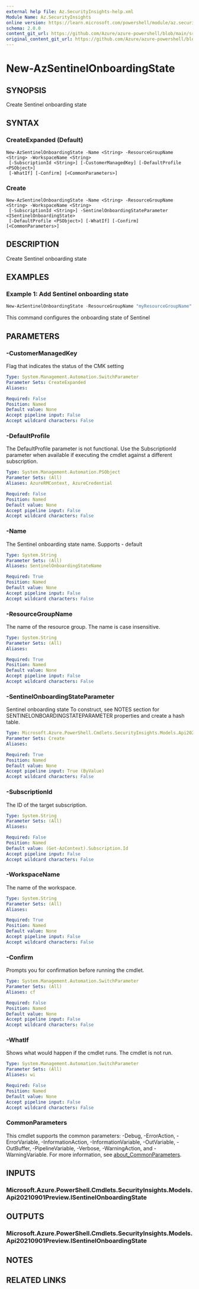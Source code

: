 ```yaml
---
external help file: Az.SecurityInsights-help.xml
Module Name: Az.SecurityInsights
online version: https://learn.microsoft.com/powershell/module/az.securityinsights/new-azsentinelonboardingstate
schema: 2.0.0
content_git_url: https://github.com/Azure/azure-powershell/blob/main/src/SecurityInsights/SecurityInsights/help/New-AzSentinelOnboardingState.md
original_content_git_url: https://github.com/Azure/azure-powershell/blob/main/src/SecurityInsights/SecurityInsights/help/New-AzSentinelOnboardingState.md
---
```


# New-AzSentinelOnboardingState

## SYNOPSIS
Create Sentinel onboarding state

## SYNTAX

### CreateExpanded (Default)
```
New-AzSentinelOnboardingState -Name <String> -ResourceGroupName <String> -WorkspaceName <String>
 [-SubscriptionId <String>] [-CustomerManagedKey] [-DefaultProfile <PSObject>]
 [-WhatIf] [-Confirm] [<CommonParameters>]
```

### Create
```
New-AzSentinelOnboardingState -Name <String> -ResourceGroupName <String> -WorkspaceName <String>
 [-SubscriptionId <String>] -SentinelOnboardingStateParameter <ISentinelOnboardingState>
 [-DefaultProfile <PSObject>] [-WhatIf] [-Confirm] [<CommonParameters>]
```

## DESCRIPTION
Create Sentinel onboarding state

## EXAMPLES

### Example 1: Add Sentinel onboarding state
```powershell
New-AzSentinelOnboardingState -ResourceGroupName "myResourceGroupName" -WorkspaceName "myWorkspaceName" -Name "default"
```

This command configures the onboarding state of Sentinel

## PARAMETERS

### -CustomerManagedKey
Flag that indicates the status of the CMK setting

```yaml
Type: System.Management.Automation.SwitchParameter
Parameter Sets: CreateExpanded
Aliases:

Required: False
Position: Named
Default value: None
Accept pipeline input: False
Accept wildcard characters: False
```

### -DefaultProfile
The DefaultProfile parameter is not functional.
Use the SubscriptionId parameter when available if executing the cmdlet against a different subscription.

```yaml
Type: System.Management.Automation.PSObject
Parameter Sets: (All)
Aliases: AzureRMContext, AzureCredential

Required: False
Position: Named
Default value: None
Accept pipeline input: False
Accept wildcard characters: False
```

### -Name
The Sentinel onboarding state name.
Supports - default

```yaml
Type: System.String
Parameter Sets: (All)
Aliases: SentinelOnboardingStateName

Required: True
Position: Named
Default value: None
Accept pipeline input: False
Accept wildcard characters: False
```

### -ResourceGroupName
The name of the resource group.
The name is case insensitive.

```yaml
Type: System.String
Parameter Sets: (All)
Aliases:

Required: True
Position: Named
Default value: None
Accept pipeline input: False
Accept wildcard characters: False
```

### -SentinelOnboardingStateParameter
Sentinel onboarding state
To construct, see NOTES section for SENTINELONBOARDINGSTATEPARAMETER properties and create a hash table.

```yaml
Type: Microsoft.Azure.PowerShell.Cmdlets.SecurityInsights.Models.Api20210901Preview.ISentinelOnboardingState
Parameter Sets: Create
Aliases:

Required: True
Position: Named
Default value: None
Accept pipeline input: True (ByValue)
Accept wildcard characters: False
```

### -SubscriptionId
The ID of the target subscription.

```yaml
Type: System.String
Parameter Sets: (All)
Aliases:

Required: False
Position: Named
Default value: (Get-AzContext).Subscription.Id
Accept pipeline input: False
Accept wildcard characters: False
```

### -WorkspaceName
The name of the workspace.

```yaml
Type: System.String
Parameter Sets: (All)
Aliases:

Required: True
Position: Named
Default value: None
Accept pipeline input: False
Accept wildcard characters: False
```

### -Confirm
Prompts you for confirmation before running the cmdlet.

```yaml
Type: System.Management.Automation.SwitchParameter
Parameter Sets: (All)
Aliases: cf

Required: False
Position: Named
Default value: None
Accept pipeline input: False
Accept wildcard characters: False
```

### -WhatIf
Shows what would happen if the cmdlet runs.
The cmdlet is not run.

```yaml
Type: System.Management.Automation.SwitchParameter
Parameter Sets: (All)
Aliases: wi

Required: False
Position: Named
Default value: None
Accept pipeline input: False
Accept wildcard characters: False
```

### CommonParameters
This cmdlet supports the common parameters: -Debug, -ErrorAction, -ErrorVariable, -InformationAction, -InformationVariable, -OutVariable, -OutBuffer, -PipelineVariable, -Verbose, -WarningAction, and -WarningVariable. For more information, see [about_CommonParameters](http://go.microsoft.com/fwlink/?LinkID=113216).

## INPUTS

### Microsoft.Azure.PowerShell.Cmdlets.SecurityInsights.Models.Api20210901Preview.ISentinelOnboardingState

## OUTPUTS

### Microsoft.Azure.PowerShell.Cmdlets.SecurityInsights.Models.Api20210901Preview.ISentinelOnboardingState

## NOTES

## RELATED LINKS

